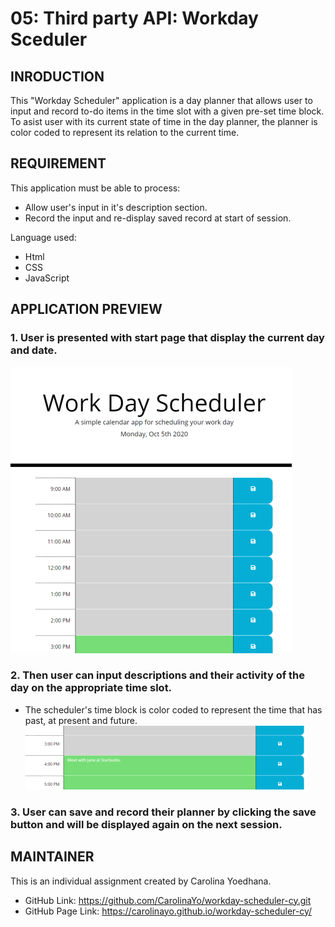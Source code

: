 # 05: Third party API: Workday Sceduler

## INRODUCTION 

This "Workday Scheduler" application is a day planner that allows user to input and record to-do items in the time slot with a given pre-set time block.  To asist user with its current state of time in the day planner, the planner is color coded to represent its relation to the current time.  

## REQUIREMENT

This application must be able to process:
* Allow user's input in it's description section.
* Record the input and re-display saved record at start of session.

Language used:
* Html
* CSS
* JavaScript

##  APPLICATION PREVIEW


### 1. User is presented with start page that display the current day and date.

![Start page](asset/dayplanner.PNG)

### 2. Then user can input descriptions and their activity of the day on the appropriate time slot.

* The scheduler's time block is color coded to represent the time that has past, at present and future. ![user entry](asset/userInput.PNG)

### 3. User can save and record their planner by clicking the save button and will be displayed again on the next session.


## MAINTAINER 
This is an individual assignment created by Carolina Yoedhana.
* GitHub Link: https://github.com/CarolinaYo/workday-scheduler-cy.git
* GitHub Page Link: https://carolinayo.github.io/workday-scheduler-cy/
